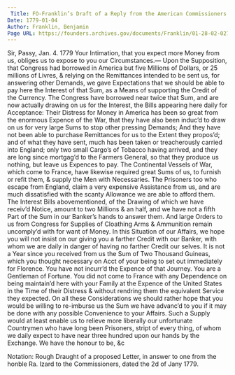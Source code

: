 ```yaml
---
 Title: FO-Franklin’s Draft of a Reply from the American Commissioners to Ralph Izard, 4 January 1779
Date: 1779-01-04
Author: Franklin, Benjamin
Page URL: https://founders.archives.gov/documents/Franklin/01-28-02-0273
---
```


Sir,
Passy, Jan. 4. 1779
Your Intimation, that you expect more Money from us, obliges us to expose to you our Circumstances.— Upon the Supposition, that Congress had borrowed in America but five Millions of Dollars, or 25 millions of Livres, & relying on the Remittances intended to be sent us, for answering other Demands, we gave Expectations that we should be able to pay here the Interest of that Sum, as a Means of supporting the Credit of the Currency. The Congress have borrowed near twice that Sum, and are now actually drawing on us for the Interest, the Bills appearing here daily for Acceptance: Their Distress for Money in America has been so great from the enormous Expence of the War, that they have also been induc’d to draw on us for very large Sums to stop other pressing Demands; And they have not been able to purchase Remittances for us to the Extent they propos’d; and of what they have sent, much has been taken or treacherously carried into England; only two small Cargo’s of Tobacco having arrived, and they are long since mortgag’d to the Farmers General, so that they produce us nothing, but leave us Expences to pay.
The Continental Vessels of War, which come to France, have likewise required great Sums of us, to furnish or refit them, & supply the Men with Necessaries. The Prisoners too who escape from England, claim a very expensive Assistance from us, and are much dissatisfied with the scanty Allowance we are able to afford them. The Interest Bills abovementioned, of the Drawing of which we have receiv’d Notice, amount to two Millions & an half, and we have not a fifth Part of the Sum in our Banker’s hands to answer them. And large Orders to us from Congress for Supplies of Cloathing Arms & Ammunition remain uncomply’d with for want of Money. In this Situation of our Affairs, we hope you will not insist on our giving you a farther Credit with our Banker, with whom we are daily in danger of having no farther Credit our selves. It is not a Year since you received from us the Sum of Two Thousand Guineas, which you thought necessary on Acct of your being to set out immediately for Florence. You have not incurr’d the Expence of that Journey. You are a Gentleman of Fortune. You did not come to France with any Dependence on being maintain’d here with your Family at the Expence of the United States in the Time of their Distress & without rendring them the equivalent Service they expected.
On all these Considerations we should rather hope that you would be willing to re-imburse us the Sum we have advanc’d to you if it may be done with any possible Convenience to your Affairs. Such a Supply would at least enable us to relieve more liberally our unfortunate Countrymen who have long been Prisoners, stript of every thing, of whom we daily expect to have near three hundred upon our hands by the Exchange. We have the honour to be, &c
 
Notation: Rough Draught of a proposed Letter, in answer to one from the honble Ra. Izard to the Commissioners, dated the 2d of Jany 1779.

